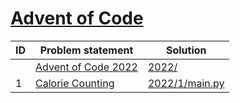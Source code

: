 # [Advent of Code](https://adventofcode.com/)


| ID | Problem statement                                       | Solution                         |
|----|---------------------------------------------------------|----------------------------------|
|    | [Advent of Code 2022](https://adventofcode.com/2022)    | [2022/](2022/)                   |
| 1  | [Calorie Counting](https://adventofcode.com/2022/day/1) | [2022/1/main.py](2022/1/main.py) |

